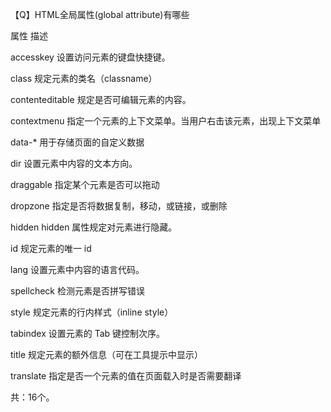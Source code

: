 【Q】HTML全局属性(global attribute)有哪些



属性	描述

accesskey	设置访问元素的键盘快捷键。

class	规定元素的类名（classname）

contenteditable	规定是否可编辑元素的内容。

contextmenu	指定一个元素的上下文菜单。当用户右击该元素，出现上下文菜单

data-*	用于存储页面的自定义数据

dir	设置元素中内容的文本方向。

draggable	指定某个元素是否可以拖动

dropzone	指定是否将数据复制，移动，或链接，或删除

hidden	hidden 属性规定对元素进行隐藏。

id	规定元素的唯一 id

lang	设置元素中内容的语言代码。

spellcheck	检测元素是否拼写错误

style	规定元素的行内样式（inline style）

tabindex	设置元素的 Tab 键控制次序。

title	规定元素的额外信息（可在工具提示中显示）

translate	指定是否一个元素的值在页面载入时是否需要翻译



共：16个。